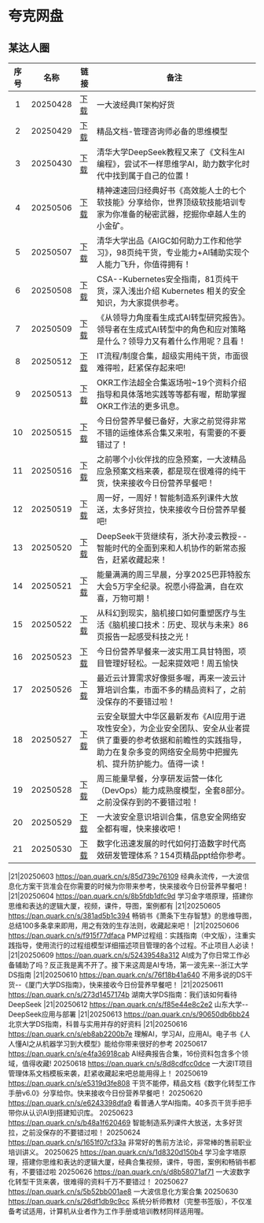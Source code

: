 # 夸克网盘
## 某达人圈
|序号 | 名称 | 链接 |备注|
|:----:| ---- | ---- | ---- | 
|1|20250428|[下载](https://pan.quark.cn/s/7d93d39ce09a)|一大波经典IT架构好货|
|2|20250429|[下载](https://pan.quark.cn/s/801e888cd0f9)|精品文档-管理咨询师必备的思维模型|
|3|20250430|[下载](https://pan.quark.cn/s/63f3b79b0f7e)|清华大学DeepSeek教程又来了《文科生AI编程》，尝试不一样思维学AI，助力数字化时代中找到属于自己的位置！|
|4|20250506|[下载](https://pan.quark.cn/s/c17a2a3e09ff)|精神速速回归经典好书《高效能人士的七个软技能》分享给你，世界顶级软技能培训专家为你准备的秘密武器，挖掘你卓越人生的小金矿。|
|5|20250507|[下载](https://pan.quark.cn/s/deb4bac6a98e)|清华大学出品《AIGC如何助力工作和他学习》，98页纯干货，专业能力+AI辅助实现个人能力飞升，你值得拥有！|
|6|20250508|[下载](https://pan.quark.cn/s/365b0dc7abf6)|CSA--Kubernetes安全指南，81页纯干货，深入浅出介绍 Kubernetes 相关的安全知识，为大家提供参考。|
|7|20250509|[下载](https://pan.quark.cn/s/d72ae58b2bf1)|《从领导力角度看生成式AI转型研究报告》。领导者在生成式AI转型中的角色和应对策略是什么？领导力又有着什么作用呢？且看！|
|8|20250512|[下载](https://pan.quark.cn/s/3f6a9ecf8eb6)|IT流程/制度合集，超级实用纯干货，市面很难得啦，赶紧保存起来吧!|
|9|20250513|[下载](https://pan.quark.cn/s/6c680c4a7451)|OKR工作法超全合集返场啦~19个资料介绍指导和具体落地实践等等都有喔，帮助掌握OKR工作法的更多讯息。|
|10|20250515|[下载](https://pan.quark.cn/s/affd5b92bb4c)|今日份营养早餐已备好，大家之前觉得非常不错的运维体系合集又来啦，有需要的不要错过了！|
|11|20250516|[下载](https://pan.quark.cn/s/b496e6fcf753)|之前哪个小伙伴找的应急预案，一大波精品应急预案文档来袭，都是现在很难得的纯干货，快来接收今日份营养早餐吧！|
|12|20250519|[下载](https://pan.quark.cn/s/ae7926285355)|周一好，一周好！智能制造系列课件大放送，太多好货拉，快来接收今日份营养早餐吧!|
|13|20250520|[下载](https://pan.quark.cn/s/003118dbfdf8)|DeepSeek干货继续有，浙大孙凌云教授--智能时代的全面到来和人机协作的新常态报告，赶紧收藏起来！|
|14|20250521|[下载](https://pan.quark.cn/s/e5d952e36d2e)|能量满满的周三早晨，分享2025巴菲特股东大会5万字全纪录。祝愿小得盈满，自在欢喜，万物可期！|
|15|20250522|[下载](https://pan.quark.cn/s/68fa7ceb6073)|从科幻到现实，脑机接口如何重塑医疗与生活《脑机接口技术：历史、现状与未来》86页报告一起感受科技之光！|
|16|20250523|[下载](https://pan.quark.cn/s/6a6d463e6c18)|今日份营养早餐来一波实用工具甘特图，项目管理好轻松。一起来提效吧！周五愉快|
|17|20250526|[下载](https://pan.quark.cn/s/4490bc37c0c9)|最近云计算需求好像挺多喔，再来一波云计算培训合集，市面不多的精品资料了，之前没保存的不要错过啦！|
|18|20250527|[下载](https://pan.quark.cn/s/3a470fc83917)|云安全联盟大中华区最新发布《AI应用于进攻性安全》，为企业安全团队、安全从业者提供了重要的参考依据和前瞻性的实践指导，助力在复杂多变的网络安全局势中把握先机、提升防护能力。值得一读！|
|19|20250528|[下载](https://pan.quark.cn/s/46c6d0c20b09)|周三能量早餐，分享研发运营一体化（DevOps）能力成熟度模型，全套8部分。之前没保存到的不要错过啦！|
|20|20250529|[下载](https://pan.quark.cn/s/853bd9061f2a)|一大波安全意识培训合集，信息安全网络安全都有喔，快来接收吧！|
|21|20250530|[下载](https://pan.quark.cn/s/d094d4f65ea2)|数字化迅速发展的时代如何打造数字时代高效研发管理体系？154页精品ppt给你参考。|

|21|20250603	https://pan.quark.cn/s/85d739c76109	经典永流传，一大波信息化方案干货准会在你需要的时候为你带来参考，快来接收今日份营养早餐吧！
|21|20250604	https://pan.quark.cn/s/8b5fdb1dfc9d	学习金字塔原理，搭建你思维和表达的逻辑大厦，视频，课件，导图，案例都有
|21|20250605	https://pan.quark.cn/s/381ad5b1c394	畅销书《萧条下生存智慧》的思维导图，总结100多条拿来即用，用之有效的生存法则，收藏起来吧！
|21|20250606	https://pan.quark.cn/s/f915f77dfaca	PMP过程组：实践指南（中文版），注重实践指导，使用流行的过程组模型详细描述项目管理的各个过程。不止项目人必读！
|21|20250609	https://pan.quark.cn/s/52439548a312	AI成为了你日常工作必备辅助了吗？反正我是离不开了。接下来这周是AI专场，第一波先来--浙江大学DS指南
|21|20250610	https://pan.quark.cn/s/76f18b41a640	不用多说的DS干货--《厦门大学DS指南》，快来接收今日份营养早餐吧！
|21|20250611	https://pan.quark.cn/s/273d1457174b	湖南大学DS指南：我们该如何看待DeepSeek
|21|20250612	https://pan.quark.cn/s/f85e44e8c2e2	山东大学--DeepSeek应用与部署
|21|20250613	https://pan.quark.cn/s/90650db6bb24	北京大学DS指南，科普与实用并存的好资料
|21|20250616	https://pan.quark.cn/s/eb8ab2200b7e	理解AI，学习AI，应用AI。电子书《人人懂AI之从机器学习到大模型》能给你带来很好的参考
20250617	https://pan.quark.cn/s/e4fa36918cab	AI经典报告合集，16份资料包含多个领域，值得收藏!
20250618	https://pan.quark.cn/s/8d8cdfcc0dce	一大波IT项目管理体系文档模板来袭，赶紧收藏起来吧总能用得上！
20250619	https://pan.quark.cn/s/e5319d3fe808	干货不能停，精品文档《数字化转型工作手册v6.0》分享给你。快来接收今日份营养早餐吧！
20250620	https://pan.quark.cn/s/e6243398dfa9	看普通人学AI指南。40多页干货手把手带你从认识AI到搭建知识库。
20250623	https://pan.quark.cn/s/b48a1f620469	智能制造系列课件大放送，太多好货拉，之前没保存的不要错过啦！
20250624	https://pan.quark.cn/s/1651f07cf33a	非常好的售前方法论，非常棒的售前职业培训讲义。
20250625	https://pan.quark.cn/s/1d8320d150b4	学习金字塔原理，搭建你思维和表达的逻辑大厦，经典合集视频，课件，导图，案例和畅销书都有，不要错过啦
20250626	https://pan.quark.cn/s/d8b58071af71	一大波数字化转型干货来袭，很难得的资料千万不要错过！
20250627	https://pan.quark.cn/s/5b52bb001ae8	一大波信息化方案合集
20250630	https://pan.quark.cn/s/26df1db9c9cc	系统分析师教材（完整书签版），不仅准备考试适用，计算机从业者作为工作手册或培训教材同样适用喔。